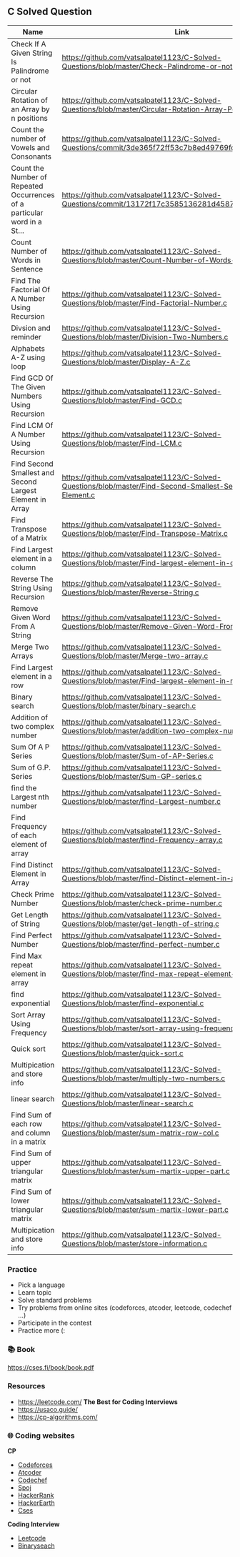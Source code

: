 ## C Solved Question


| Name          |  Link                                                    |
| ------------- | -------------------------------------------------------- |
| Check If A Given String Is Palindrome or not       | https://github.com/vatsalpatel1123/C-Solved-Questions/blob/master/Check-Palindrome-or-not.c |
| Circular Rotation of an Array by n positions    | https://github.com/vatsalpatel1123/C-Solved-Questions/blob/master/Circular-Rotation-Array-Position.c |
|  Count the number of Vowels and Consonants |  https://github.com/vatsalpatel1123/C-Solved-Questions/commit/3de365f72ff53c7b8ed49769fce609980a29f991 |
| Count the Number of Repeated Occurrences of a particular word in a St…  | https://github.com/vatsalpatel1123/C-Solved-Questions/commit/13172f17c3585136281d4587eddb05eff527324d |
| Count Number of Words in Sentence  | https://github.com/vatsalpatel1123/C-Solved-Questions/blob/master/Count-Number-of-Words-in-sentence.c |
| Find The Factorial Of A Number Using Recursion  | https://github.com/vatsalpatel1123/C-Solved-Questions/blob/master/Find-Factorial-Number.c |
| Divsion and reminder  | https://github.com/vatsalpatel1123/C-Solved-Questions/blob/master/Division-Two-Numbers.c |
| Alphabets A-Z using loop  | https://github.com/vatsalpatel1123/C-Solved-Questions/blob/master/Display-A-Z.c |
| Find GCD Of The Given Numbers Using Recursion | https://github.com/vatsalpatel1123/C-Solved-Questions/blob/master/Find-GCD.c |
| Find LCM Of A Number Using Recursion | https://github.com/vatsalpatel1123/C-Solved-Questions/blob/master/Find-LCM.c |
| Find Second Smallest and Second Largest Element in Array | https://github.com/vatsalpatel1123/C-Solved-Questions/blob/master/Find-Second-Smallest-Second-Largest-Element.c |
| Find Transpose of a Matrix | https://github.com/vatsalpatel1123/C-Solved-Questions/blob/master/Find-Transpose-Matrix.c |
| Find Largest element in a column | https://github.com/vatsalpatel1123/C-Solved-Questions/blob/master/Find-largest-element-in-column.c |
| Reverse The String Using Recursion | https://github.com/vatsalpatel1123/C-Solved-Questions/blob/master/Reverse-String.c |
| Remove Given Word From A String | https://github.com/vatsalpatel1123/C-Solved-Questions/blob/master/Remove-Given-Word-From-String.c |
| Merge Two Arrays | https://github.com/vatsalpatel1123/C-Solved-Questions/blob/master/Merge-two-array.c |
| Find Largest element in a row | https://github.com/vatsalpatel1123/C-Solved-Questions/blob/master/Find-largest-element-in-row.c |
| Binary search | https://github.com/vatsalpatel1123/C-Solved-Questions/blob/master/binary-search.c |
| Addition of two complex number | https://github.com/vatsalpatel1123/C-Solved-Questions/blob/master/addition-two-complex-number.c |
| Sum Of A P Series | https://github.com/vatsalpatel1123/C-Solved-Questions/blob/master/Sum-of-AP-Series.c |
| Sum of G.P. Series | https://github.com/vatsalpatel1123/C-Solved-Questions/blob/master/Sum-GP-series.c |
| find the Largest nth number | https://github.com/vatsalpatel1123/C-Solved-Questions/blob/master/find-Largest-number.c |
| Find Frequency of each element of array | https://github.com/vatsalpatel1123/C-Solved-Questions/blob/master/find-Frequency-array.c |
| Find Distinct Element in Array | https://github.com/vatsalpatel1123/C-Solved-Questions/blob/master/find-Distinct-element-in-array.c |
| Check Prime Number | https://github.com/vatsalpatel1123/C-Solved-Questions/blob/master/check-prime-number.c |
| Get Length of String | https://github.com/vatsalpatel1123/C-Solved-Questions/blob/master/get-length-of-string.c |
| Find Perfect Number | https://github.com/vatsalpatel1123/C-Solved-Questions/blob/master/find-perfect-number.c |
| Find Max repeat element in array | https://github.com/vatsalpatel1123/C-Solved-Questions/blob/master/find-max-repeat-element-in-array.c |
| find exponential | https://github.com/vatsalpatel1123/C-Solved-Questions/blob/master/find-exponential.c |
| Sort Array Using Frequency | https://github.com/vatsalpatel1123/C-Solved-Questions/blob/master/sort-array-using-frequency.c |
| Quick sort | https://github.com/vatsalpatel1123/C-Solved-Questions/blob/master/quick-sort.c |
| Multipication and store info | https://github.com/vatsalpatel1123/C-Solved-Questions/blob/master/multiply-two-numbers.c |
| linear search | https://github.com/vatsalpatel1123/C-Solved-Questions/blob/master/linear-search.c |
| Find Sum of each row and column in a matrix | https://github.com/vatsalpatel1123/C-Solved-Questions/blob/master/sum-matrix-row-col.c |
| Find Sum of upper triangular matrix | https://github.com/vatsalpatel1123/C-Solved-Questions/blob/master/sum-martix-upper-part.c |
| Find Sum of lower triangular matrix | https://github.com/vatsalpatel1123/C-Solved-Questions/blob/master/sum-martix-lower-part.c |
| Multipication and store info | https://github.com/vatsalpatel1123/C-Solved-Questions/blob/master/store-information.c |

### Practice  
- Pick a language  
- Learn topic  
- Solve standard problems  
- Try problems from online sites (codeforces, atcoder, leetcode, codechef ...)
- Participate in the contest
- Practice more (:

### 📚 Book  
https://cses.fi/book/book.pdf

### Resources
- https://leetcode.com/ **The Best for Coding Interviews**
- https://usaco.guide/
- https://cp-algorithms.com/

### 🌐 Coding websites
**CP**
- [Codeforces](https://codeforces.com/)
- [Atcoder](https://atcoder.jp/)
- [Codechef](https://www.codechef.com/)
- [Spoj](https://www.spoj.com/)
- [HackerRank](https://www.hackerrank.com/)
- [HackerEarth](https://www.hackerearth.com/)
- [Cses](https://cses.fi/problemset/)

**Coding Interview**
- [Leetcode](https://leetcode.com/)
- [Binaryseach](https://binarysearch.com/)


